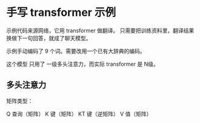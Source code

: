 # 手写 transformer 示例

示例代码来源网络，它用 transformer 做翻译。
只需要把训练资料里，翻译结果换做下一句回答，就成了聊天模型。

示例手动编码了 9 个词。需要改用一个已有大辞典的编码。

这个模型 只用了 一级多头注意力，而实际 transformer 是 N级。

## 多头注意力

矩阵类型：

Q 查询（矩阵）
K 键（矩阵）
KT 键（逆矩阵）
V 值（矩阵）
